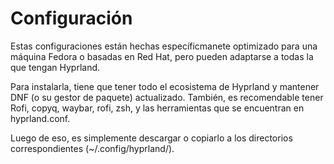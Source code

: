 # Configuración  

Estas configuraciones están hechas específicmanete optimizado para una máquina Fedora o basadas en Red Hat, pero pueden adaptarse a todas la que tengan Hyprland.

Para instalarla, tiene que tener todo el ecosistema de Hyprland y mantener DNF (o su gestor de paquete) 
actualizado. También, es recomendable tener Rofi, copyq, waybar, rofi, zsh, y las herramientas que se encuentran en hyprland.conf. 

Luego de eso, es simplemente descargar o copiarlo a los directorios correspondientes (~/.config/hyprland/).
